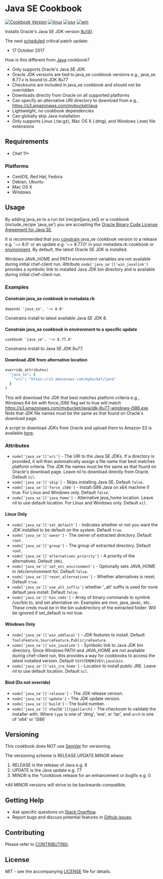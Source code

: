 # Java SE Cookbook

[![Cookbook Version](http://img.shields.io/cookbook/v/java_se.svg?style=flat-square)][cookbook]
[![linux](http://img.shields.io/travis/dhoer/chef-java_se/master.svg?label=linux&style=flat-square)][linux]
[![osx](http://img.shields.io/travis/dhoer/chef-java_se/macosx.svg?label=macosx&style=flat-square)][osx]
[![win](https://img.shields.io/appveyor/ci/dhoer/chef-java-se/master.svg?label=windows&style=flat-square)][win]

[cookbook]: https://supermarket.chef.io/cookbooks/java_se
[linux]: https://travis-ci.org/dhoer/chef-java_se
[osx]: https://travis-ci.org/dhoer/chef-java_se/branches
[win]: https://ci.appveyor.com/project/dhoer/chef-java-se 

Installs Oracle's Java SE JDK version
[8u141](http://www.oracle.com/technetwork/java/javase/downloads/jdk8-downloads-2133151.html).

The next [scheduled](http://www.oracle.com/technetwork/topics/security/alerts-086861.html) critical patch update:

- 17 October 2017

How is this different from [Java](https://github.com/agileorbit-cookbooks/java) cookbook?

- Only supports Oracle's Java SE JDK 
- Oracle JDK versions are tied to java_se cookbook versions e.g., java_se 8.77.x is bound to JDK 8u77
- Checksums are included in java_se cookbook and should not be overridden
- Downloads directly from Oracle on all supported platforms
- Can specify an alternative URI directory to download from e.g., https://s3.amazonaws.com/mybucket/java
- Lightweight, no cookbook dependencies
- Can globally skip Java installation
- Only supports Linux (.tar.gz), Mac OS X (.dmg), and Windows (.exe) file extensions

## Requirements

- Chef 11+

### Platforms

- CentOS, Red Hat, Fedora
- Debian, Ubuntu
- Mac OS X
- Windows

## Usage
By adding java_se to a run list (recipe[java_se]) or a cookbook (include_recipe 'java_se') you are accepting the
[Oracle Binary Code License Agreement for Java SE](http://www.oracle.com/technetwork/java/javase/terms/license/index.html). 

It is recommended that you [constrain](https://docs.chef.io/cookbook_versions.html#constraints) java_se cookbook 
version to a release e.g. '~> 8.0' or an update e.g. '~> 8.77.0' in your metadata.rb cookbook or 
[environment](https://docs.chef.io/cookbook_versions.html#environments). By default, the latest Oracle SE JDK is 
installed. 

Windows JAVA_HOME and PATH environment variables are not available during initial chef-client run. Attribute
`node['java_se']['win_javalink']` provides a symbolic link to installed Java JDK bin directory and is available
during initial chef-client run.

### Examples

#### Constrain java_se cookbook in metadata.rb

`depends 'java_se', '~> 8.0'`

Constrains install to latest available Java SE JDK 8.

#### Constrain java_se cookbook in environment to a specific update

`cookbook 'java_se', '~> 8.77.0'`

Constrains install to Java SE JDK 8u77.

#### Download JDK from alternative location

```ruby
override_attributes(
  "java_se": {
    "uri": "https://s3.amazonaws.com/mybucket/java"
  }
)
```

This will download the JDK that best matches platform criteria e.g., Windows 64-bit with force_i586 flag set to true
will match https://s3.amazonaws.com/mybucket/java/jdk-8u77-windows-i586.exe. Note that JDK file names must be the
same as that found on Oracle's download page.

A script to download JDKs from Oracle and upload them to Amazon S3 is
available [here](https://github.com/dhoer/chef-java_se/wiki/Populate-S3-with-JDKs).

### Attributes

- `node['java_se']['uri']` - The URI to the Java SE JDKs. If a directory is provided, it will then automatically
assign a file name that best matches platform criteria.  The JDK file names must be the same as that found on
Oracle's download page. Leave nil to download directly from Oracle. Default `nil`.
- `node['java_se']['skip']` - Skips installing Java SE. Default `false`.
- `node['java_se']['force_i586']` - Install i586 Java on x64 machine if true. For Linux and Windows
only. Default `false`.
- `node['java_se']['java_home']` - Alternative java_home location. Leave nil to use default location. For Linux
and Windows only. Default `nil`.

#### Linux Only
- `node['java_se']['set_default']` - Indicates whether or not you want the JDK installed to be default on the
system. Default `true`.                
- `node['java_se']['owner']` - The owner of extracted directory. Default `root`.
- `node['java_se']['group']` - The group of extracted directory. Default `root`.
- `node['java_se']['alternatives_priority']` - A priority of the alternatives. Default `1061`.
- `node['java_se']['set_etc_environment']` - Optionally sets JAVA_HOME in /etc/environment for. Default `false`.
- `node['java_se']['reset_alternatives']` - Whether alternatives is reset. Default `true`.  
- `node['java_se']['use_alt_suffix']` whether '_alt' suffix is used for none default java install. Default `false`.
- `node['java_se']['bin_cmds']` -  Array of binary commands to symlink /usr/bin to, and set alternative on.  Examples
are mvn, java, javac, etc. These cmds must be in the bin subdirectory of the extracted folder. Will be ignored if
set_default is not true.

#### Windows Only
- `node['java_se']['win_addlocal']` - JDK features to install. Default `ToolsFeature,SourceFeature,PublicjreFeature`.
- `node['java_se']['win_javalink']` - Symbolic link to Java JDK bin directory. Since Windows PATH and JAVA_HOME
are not available during chef-client run, this provides a way for cookbooks to access the latest installed
version. Default `%SYSTEMDRIVE%\java\bin`.
- `node['java_se']['win_jre_home']` - Location to install public JRE. Leave nil to use default location. Default `nil`.

#### Bind (Do not override) 
- `node['java_se']['release']` - The JDK release version.
- `node['java_se']['update']` - The JDK update version.
- `node['java_se']['build']` - The build number.
- `node['java_se']['sha256'][type][arch]` - The checksum to validate the installer with. Where `type` is one of 'dmg', 
'exe', or 'tar', and `arch` is one of 'x64' or 'i586'

## Versioning

This cookbook does NOT use [SemVer](http://semver.org) for versioning.  

The versioning scheme is RELEASE.UPDATE.MINOR where:

1. RELEASE is the release of Java e.g. 8
2. UPDATE is the Java update e.g. 77
3. MINOR is the *cookbook release for an enhancement or bugfix e.g. 0

*All MINOR versions will strive to be backwards-compatible.

## Getting Help

- Ask specific questions on [Stack Overflow](http://stackoverflow.com/questions/tagged/chef-java_se).
- Report bugs and discuss potential features in
[Github issues](https://github.com/dhoer/chef-java_se/issues).

## Contributing

Please refer to [CONTRIBUTING](https://github.com/dhoer/chef-java_se/blob/master/CONTRIBUTING.md).

## License

MIT - see the accompanying [LICENSE](https://github.com/dhoer/chef-java_se/blob/master/LICENSE.md) file
for details.
